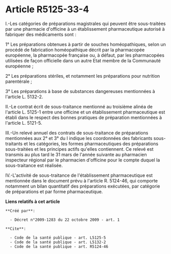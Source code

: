 # Article R5125-33-4

I.-Les catégories de préparations magistrales qui peuvent être sous-traitées par une pharmacie d'officine à un établissement
pharmaceutique autorisé à fabriquer des médicaments sont : 

1° Les préparations obtenues à partir de souches homéopathiques, selon un procédé de fabrication homéopathique décrit par la
pharmacopée européenne, la pharmacopée française ou, à défaut, par les pharmacopées utilisées de façon officielle dans un
autre Etat membre de la Communauté européenne ; 

2° Les préparations stériles, et notamment les préparations pour nutrition parentérale ; 

3° Les préparations à base de substances dangereuses mentionnées à l'article L. 5132-2. 

II.-Le contrat écrit de sous-traitance mentionné au troisième alinéa de l'article L. 5125-1 entre une officine et un
établissement pharmaceutique est établi dans le respect des bonnes pratiques de préparation mentionnées à l'article L.
5121-5. 

III.-Un relevé annuel des contrats de sous-traitance de préparations mentionnées aux 2° et 3° du I indique les coordonnées
des fabricants sous-traitants et les catégories, les formes pharmaceutiques des préparations sous-traitées et les principes
actifs qu'elles contiennent. Ce relevé est transmis au plus tard le 31 mars de l'année suivante au pharmacien inspecteur
régional par le pharmacien d'officine pour le compte duquel la sous-traitance est réalisée. 

IV.-L'activité de sous-traitance de l'établissement pharmaceutique est mentionnée dans le document prévu à l'article R.
5124-46, qui comporte notamment un bilan quantitatif des préparations exécutées, par catégorie de préparations et par forme
pharmaceutique.

**Liens relatifs à cet article**

	**Créé par**:

	  - Décret n°2009-1283 du 22 octobre 2009 - art. 1

	**Cite**:

	  - Code de la santé publique - art. L5125-5
	  - Code de la santé publique - art. L5132-2
	  - Code de la santé publique - art. R5124-46
